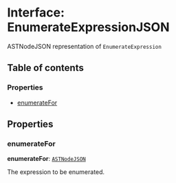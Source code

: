 # Interface: EnumerateExpressionJSON

ASTNodeJSON representation of `EnumerateExpression`

## Table of contents

### Properties

* [enumerateFor](/en/auto-docs/variable-plugin/interfaces/EnumerateExpressionJSON.md#enumeratefor)

## Properties

### enumerateFor

**enumerateFor**: [`ASTNodeJSON`](/en/auto-docs/variable-plugin/interfaces/ASTNodeJSON.md)

The expression to be enumerated.
